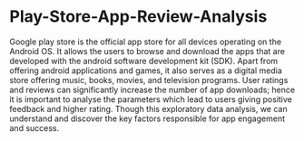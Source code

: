# Play-Store-App-Review-Analysis
Google play store is the official app store for all devices operating on the Android OS. It allows the users to browse and download the apps that are developed with the android software development kit (SDK). Apart from offering android applications and games, it also serves as a digital media store offering music, books, movies, and television programs. User ratings and reviews can significantly increase the number of app downloads; hence it is important to analyse the parameters which lead to users giving positive feedback and higher rating. Though this exploratory data analysis, we can understand and discover the key factors responsible for app engagement and success.
